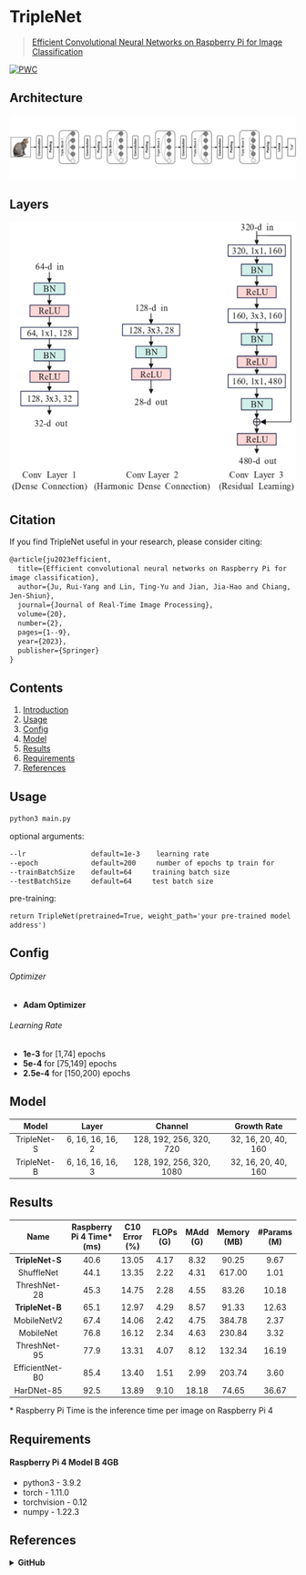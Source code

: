 # TripleNet

> [Efficient Convolutional Neural Networks on Raspberry Pi for Image Classification](https://arxiv.org/abs/2204.00943)

[![PWC](https://img.shields.io/endpoint.svg?url=https://paperswithcode.com/badge/triplenet-a-low-computing-power-platform-of/image-classification-on-svhn)](https://paperswithcode.com/sota/image-classification-on-svhn?p=triplenet-a-low-computing-power-platform-of)

## Architecture
<p align="center">
  <img src="Img/architecture.jpg" width="640" title="architecture">
</p>

## Layers
<p align="center">
 <img src="Img/conv_layers.jpg" width="640" title="conv_layers">
</p>

## Citation
If you find TripleNet useful in your research, please consider citing:

	@article{ju2023efficient,
	  title={Efficient convolutional neural networks on Raspberry Pi for image classification},
	  author={Ju, Rui-Yang and Lin, Ting-Yu and Jian, Jia-Hao and Chiang, Jen-Shiun},
	  journal={Journal of Real-Time Image Processing},
	  volume={20},
	  number={2},
	  pages={1--9},
	  year={2023},
	  publisher={Springer}
	}
	 
## Contents
1. [Introduction](#introduction)
2. [Usage](#Usage)
3. [Config](#Config)
4. [Model](#Model)
5. [Results](#Results)
6. [Requirements](#Requirements)
7. [References](#References)

## Usage
```bash
python3 main.py
```
optional arguments:

    --lr                default=1e-3    learning rate
    --epoch             default=200     number of epochs tp train for
    --trainBatchSize    default=64     training batch size
    --testBatchSize     default=64     test batch size

pre-training:

    return TripleNet(pretrained=True, weight_path='your pre-trained model address')

## Config
###### Optimizer 
* __Adam Optimizer__
###### Learning Rate
* __1e-3__ for [1,74] epochs <br>
* __5e-4__ for [75,149] epochs <br>
* __2.5e-4__ for [150,200) epochs <br>

## Model
| **Model** | **Layer** | **Channel** | **Growth Rate** |
| :---: | :---: | :---: | :---: |
| TripleNet-S | 6, 16, 16, 16, 2 | 128, 192, 256, 320, 720 | 32, 16, 20, 40, 160 |
| TripleNet-B | 6, 16, 16, 16, 3 | 128, 192, 256, 320, 1080 | 32, 16, 20, 40, 160 |

## Results
| Name | Raspberry Pi 4 Time\* (ms) | C10 Error (%) | FLOPs (G) | MAdd (G) | Memory (MB) | #Params (M) |
| :---: | :---: | :---: | :---: | :---: | :---: | :---: |
| **TripleNet-S** | 40.6 | 13.05 | 4.17 | 8.32 | 90.25 | 9.67 |
| ShuffleNet | 44.1 | 13.35 | 2.22 | 4.31 | 617.00 | 1.01 |
| ThreshNet-28 | 45.3 | 14.75 | 2.28 | 4.55 | 83.26 | 10.18 |
| **TripleNet-B** | 65.1 | 12.97 | 4.29 | 8.57 | 91.33 | 12.63 |
| MobileNetV2 | 67.4 | 14.06 | 2.42 | 4.75 | 384.78 | 2.37 |
| MobileNet | 76.8 | 16.12 | 2.34 | 4.63 | 230.84 | 3.32 | 
| ThreshNet-95 | 77.9 | 13.31 | 4.07 | 8.12 | 132.34 | 16.19 |
| EfficientNet-B0 | 85.4 | 13.40 | 1.51 | 2.99 | 203.74 | 3.60 | 
| HarDNet-85 | 92.5 | 13.89 | 9.10 | 18.18 | 74.65 | 36.67 |

\* Raspberry Pi Time is the inference time per image on Raspberry Pi 4

## Requirements
#### Raspberry Pi 4 Model B 4GB
* python3 - 3.9.2
* torch - 1.11.0
* torchvision - 0.12
* numpy - 1.22.3

## References

<details><summary> <b>GitHub</b> </summary>
	
* [torchstat](https://github.com/Swall0w/torchstat)
* [pytorch-cifar10](https://github.com/soapisnotfat/pytorch-cifar10)
* [HarDNet](https://github.com/PingoLH/Pytorch-HarDNet)
